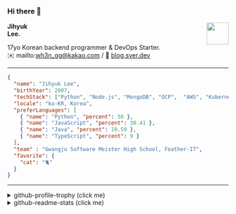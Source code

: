 ### Hi there 👋
<img src="https://github.githubassets.com/images/mona-loading-default.gif" width="50px" align="right">
</a>

**Jihyuk\
Lee.**

17yo Korean backend programmer & DevOps Starter.\
✉️ mailto:wh3n_gg@kakao.com
/ 
🔗 [blog.sver.dev](https://blog.sver.dev)

---

```json
{
  "name": "Jihyuk Lee",
  "birthYear": 2007,
  "techStack": ["Python", "Node.js", "MongoDB", "OCP",  "AWS", "Kubernetes"],
  "locale": "ko-KR, Korea",
  "preferLanguages": [
    { "name": "Python", "percent": 50 },
    { "name": "JavaScript", "percent": 30.41 },
    { "name": "Java", "percent": 10.59 },
    { "name": "TypeScript", "percent": 9 }
  ],
  "team" : "Gwangju Software Meister High School, Feather-IT",
  "favorite": {
    "cat": "🐈"
  }
}
```
---
<details>
  <summary>github-profile-trophy (click me)</summary>
  
![](https://github-profile-trophy.vercel.app/?username=sverdev&row=1&column=8&theme=nord)
  
</details>
<details>
  <summary>github-readme-stats (click me)</summary>
  
<!--START_SECTION:waka-->
![Code Time](http://img.shields.io/badge/Code%20Time-218%20hrs%2035%20mins-blue)

![Lines of code](https://img.shields.io/badge/%EC%A0%80%EB%8A%94%20%EC%97%AC%ED%83%9C%EA%B9%8C%EC%A7%80%20-158.8%20thousand%20%EC%A4%84%EC%9D%98%20%EC%BD%94%EB%93%9C%EB%A5%BC%20%EC%9E%91%EC%84%B1%ED%96%88%EC%96%B4%EC%9A%94.-blue)

**저는 저녁형 인간이에요. 🦉** 

```text
🌞 아침                     42 commits          ███░░░░░░░░░░░░░░░░░░░░░░   11.93 % 
🌆 낮　                     91 commits          ██████░░░░░░░░░░░░░░░░░░░   25.85 % 
🌃 저녁                     156 commits         ███████████░░░░░░░░░░░░░░   44.32 % 
🌙 밤　                     63 commits          ████░░░░░░░░░░░░░░░░░░░░░   17.90 % 
```


📊 **저는 이번주를 이렇게 시간을 보냈어요.** 

```text
🕑︎ Timezone: Asia/Seoul

💬 프로그래밍 언어들: 
TypeScript               4 hrs 15 mins       ██████████░░░░░░░░░░░░░░░   41.56 % 
JavaScript               3 hrs 25 mins       ████████░░░░░░░░░░░░░░░░░   33.40 % 
Python                   1 hr 6 mins         ███░░░░░░░░░░░░░░░░░░░░░░   10.78 % 
Java                     59 mins             ██░░░░░░░░░░░░░░░░░░░░░░░   09.63 % 
CSS                      10 mins             ░░░░░░░░░░░░░░░░░░░░░░░░░   01.75 % 

🔥 에디터들: 
VS Code                  9 hrs 6 mins        ██████████████████████░░░   89.01 % 
IntelliJ                 1 hr 7 mins         ███░░░░░░░░░░░░░░░░░░░░░░   10.99 % 

💻 운영 체제들: 
Windows                  10 hrs 14 mins      █████████████████████████   100.00 % 
```


 Last Updated on 03/01/2024 18:37:48 UTC
<!--END_SECTION:waka-->

</details>

</div>

